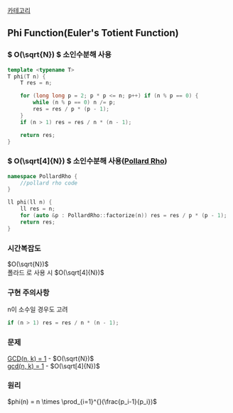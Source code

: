 [카테고리](/README.md)
## Phi Function(Euler's Totient Function)
### $ O(\sqrt{N}) $ 소인수분해 사용
```cpp
template <typename T>
T phi(T n) {
    T res = n;

    for (long long p = 2; p * p <= n; p++) if (n % p == 0) {
        while (n % p == 0) n /= p;
        res = res / p * (p - 1);
    }
    if (n > 1) res = res / n * (n - 1);

    return res;
}
```
### $ O(\sqrt[4]{N}) $ 소인수분해 사용([Pollard Rho](/수학/PollardRho.md))
```cpp
namespace PollardRho {
    //pollard rho code
}

ll phi(ll n) {
    ll res = n;
    for (auto &p : PollardRho::factorize(n)) res = res / p * (p - 1);
    return res;
}
```
<!-- TODO linear-sieve로 phi[1:n] 계산 https://ps.mjstudio.net/linear-sieve#%EC%9D%91%EC%9A%A9-1---%EC%86%8C%EC%9D%B8%EC%88%98%EB%B6%84%ED%95%B4 -->
### 시간복잡도 
$O(\sqrt{N})$   
폴라드 로 사용 시 $O(\sqrt[4]{N})$

### 구현 주의사항
n이 소수일 경우도 고려    
```cpp
if (n > 1) res = res / n * (n - 1);
```

### 문제
[GCD(n, k) = 1](https://www.acmicpc.net/problem/11689) - $O(\sqrt{N})$   
[gcd(n, k) = 1](https://www.acmicpc.net/problem/13926) - $O(\sqrt[4]{N})$

### 원리
$phi(n) = n \times \prod_{i=1}^{}(\frac{p_i-1}{p_i})$